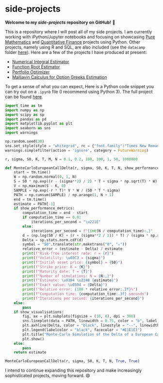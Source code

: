 # **side-projects**

**Welcome to my *side-projects* repository on GitHub!** :wave:

This is a repository where I will post all of my side projects. I am currently working with iPython/Jupyter notebooks and focusing on showcasing [Pure Mathematics](https://github.com/mzakariaz/side-projects/tree/main/mathematics/python) and [Quantitative Finance](https://github.com/mzakariaz/side-projects/tree/main/quantitative-finance/python) projects using Python. Other projects, namely using R and SQL, are also included (see the `datacamp` folder [here](https://github.com/mzakariaz/side-projects/tree/main/datacamp)). Here are a few of the projects I have produced at present:

- [Numerical Integral Estimator](https://github.com/mzakariaz/side-projects/blob/main/mathematics/python/numerical-integral-estimator.ipynb)
- [Function Root Estimator](https://github.com/mzakariaz/side-projects/blob/main/mathematics/python/function-root-estimator.ipynb)
- [Portfolio Optimizer](https://github.com/mzakariaz/side-projects/blob/main/quantitative-finance/python/portfolio-optimizer.ipynb)
- [Malliavin Calculus for Option Greeks Estimation](https://github.com/mzakariaz/side-projects/blob/main/quantitative-finance/python/malliavin_calculus_for_option_greeks_estimation.ipynb)

To get a sense of what you can expect, Here is a Python code snippet you can try out on a `.ipynb` file (I recommend using Python 3). The full project can be found [here](https://github.com/mzakariaz/side-projects/blob/main/quantitative-finance/python/malliavin_calculus_for_option_greeks_estimation.ipynb).

```Python
import time as tm
import numpy as np
import scipy as sp
import pandas as pd
import matplotlib.pyplot as plt
import seaborn as sns
import warnings

np.random.seed(30)
sns.set_style(style = "whitegrid", rc = {"font.family":"Times New Roman", "font.weight":"bold"})
warnings.simplefilter(action = 'ignore', category = FutureWarning)

r, sigma, S0, K, T, M, N = 0.1, 0.2, 100, 100, 1, 50, 1000000

def MonteCarloEuropeanCallDelta(r, sigma, S0, K, T, N, show_performance_metrics = False, show_visualisations = False):
    start = tm.time()
    W = np.random.normal(0, 1, N)
    S = S0 * np.exp((r - (sigma**2) / 2) * T + sigma * np.sqrt(T) * W)                                 
    V = np.maximum(S - K, 0)
    SAMPLE = np.exp(-r * T)* V * W / (S0 * T * sigma)
    PATH = np.cumsum(SAMPLE) / np.arange(1, N + 1)
    end = tm.time()
    estimate = PATH[-1]
    if show_performance_metrics:
        computation_time = end - start
        if computation_time == 0.0:
            iterations_per_second = "\u221E"
        else:
            iterations_per_second = f"{int(N / computation_time):,}"
        d = (np.log(S0 / K) + (r + (sigma**2 / 2)) * T) / (sigma * np.sqrt(T))
        Delta = sp.stats.norm.cdf(d)
        symbol = "S0".translate(str.maketrans("0", "₀"))
        relative_error = (estimate - Delta) / estimate
        print(f"Risk-free interest rate: r = {r}")
        print(f"Volatility: \u03C3 = {sigma}")
        print(f"Initial asset price: {symbol} = {S0}")
        print(f"Strike price: K = {K}")
        print(f"Maturity date: T = {T}")
        print(f"Number of simulations: N = {N:,}")
        print(f"Estimate: \u0394 \u2248 {estimate}")
        print(f"Exact value: \u0394 = {Delta}")
        print(f"Relative error: {100 * relative_error:.2f}%")
        print(f"Computation time: {computation_time:.3f} seconds")
        print(f"Iterations per second: {iterations_per_second}")
    else:
        pass
    if show_visualisations:
        fig, ax = plt.subplots(figsize = (10, 6), dpi = 300)
        sns.lineplot(data = PATH, linewidth = 0.75, color = "b", label = "Sample Mean").set(xlabel = "Number of Simulations", ylabel = "Estimated Delta")
        plt.axhline(Delta, color = "black", linestyle = "--", linewidth = 0.75, label = f"Exact Value ({Delta:.4f})")
        plt.legend(labelcolor = "black", facecolor = "#E1E1E1")
        plt.title("Monte-Carlo Simulation of the Delta of a European Call Option")
        plt.show()
    else:
        pass
    return estimate

MonteCarloEuropeanCallDelta(r, sigma, S0, K, T, N, True, True)
```
I intend to continue expanding this repository and make increasingly sophisticated projects, moving forward. :smile:
